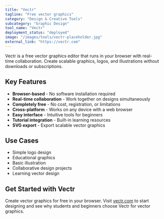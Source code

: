 ```yaml
---
title: "Vectr"
tagline: "Free vector graphics"
category: "Design & Creative Tools"
subcategory: "Graphic Design"
tool_name: "Vectr"
deployment_status: "deployed"
image: "/images/tools/vectr-placeholder.jpg"
external_link: "https://vectr.com"
---
```

Vectr is a free vector graphics editor that runs in your browser with real-time collaboration. Create scalable graphics, logos, and illustrations without downloads or subscriptions.

## Key Features

- **Browser-based** - No software installation required
- **Real-time collaboration** - Work together on designs simultaneously
- **Completely free** - No cost, registration, or limitations
- **Cross-platform** - Works on any device with a web browser
- **Easy interface** - Intuitive tools for beginners
- **Tutorial integration** - Built-in learning resources
- **SVG export** - Export scalable vector graphics

## Use Cases

- Simple logo design
- Educational graphics
- Basic illustration
- Collaborative design projects
- Learning vector design

## Get Started with Vectr

Create vector graphics for free in your browser. Visit [vectr.com](https://vectr.com) to start designing and see why students and beginners choose Vectr for vector graphics.